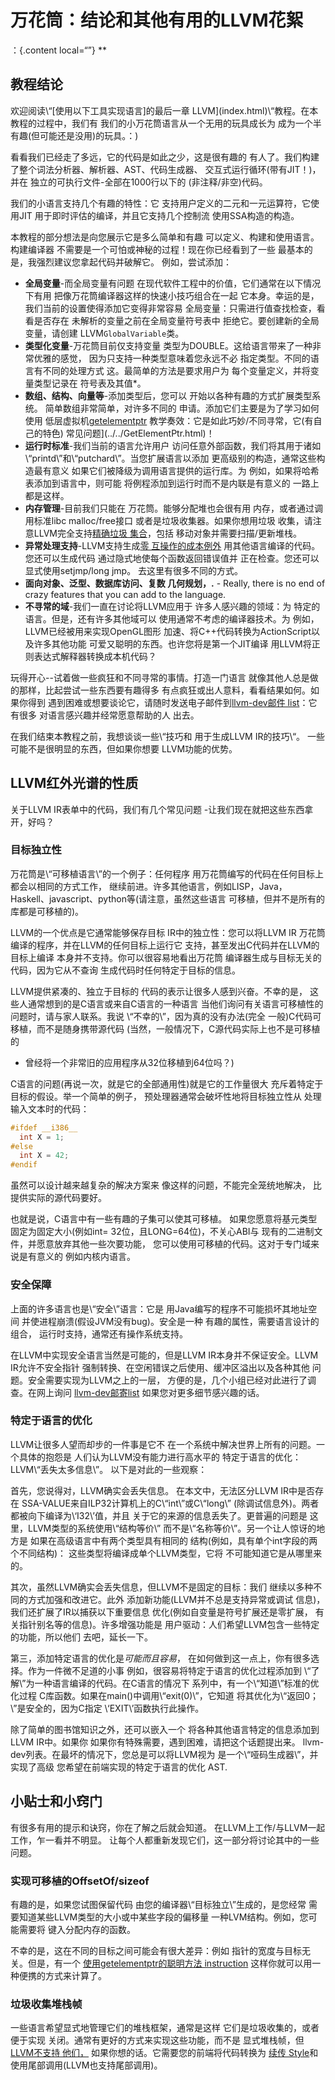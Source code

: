 # 万花筒：结论和其他有用的LLVM花絮

：{.content local=“”}
**

## 教程结论

欢迎阅读\“[使用以下工具实现语言]的最后一章
LLVM](index.html)\“教程。在本教程的过程中，我们有
我们的小万花筒语言从一个无用的玩具成长为
成为一个半有趣(但可能还是没用)的玩具。：)

看看我们已经走了多远，它的代码是如此之少，这是很有趣的
有人了。我们构建了整个词法分析器、解析器、AST、代码生成器、
交互式运行循环(带有JIT！)，并在
独立的可执行文件-全部在1000行以下的
(非注释/非空)代码。

我们的小语言支持几个有趣的特性：它
支持用户定义的二元和一元运算符，它使用JIT
用于即时评估的编译，并且它支持几个控制流
使用SSA构造的构造。

本教程的部分想法是向您展示它是多么简单和有趣
可以定义、构建和使用语言。构建编译器
不需要是一个可怕或神秘的过程！现在你已经看到了一些
最基本的是，我强烈建议您拿起代码并破解它。
例如，尝试添加：

- **全局变量**-而全局变量有问题
在现代软件工程中的价值，它们通常在以下情况下有用
把像万花筒编译器这样的快速小技巧组合在一起
它本身。幸运的是，我们当前的设置使得添加它变得非常容易
全局变量：只需进行值查找检查，看看是否存在
未解析的变量之前在全局变量符号表中
拒绝它。要创建新的全局变量，请创建
LLVM`GlobalVariable`类。
- **类型化变量**-万花筒目前仅支持变量
类型为DOUBLE。这给语言带来了一种非常优雅的感觉，
因为只支持一种类型意味着您永远不必
指定类型。不同的语言有不同的处理方式
这。最简单的方法是要求用户为
每个变量定义，并将变量类型记录在
符号表及其值\*。
- **数组、结构、向量等**-添加类型后，您可以
开始以各种有趣的方式扩展类型系统。
简单数组非常简单，对许多不同的
申请。添加它们主要是为了学习如何使用
低层虚拟机[getelementptr](../../LangRef.html#getelementptr-instruction)
教学奏效：它是如此巧妙/不同寻常，它(有自己的特色)
常见问题](../../GetElementPtr.html)！
- **运行时标准**-我们当前的语言允许用户
访问任意外部函数，我们将其用于诸如
\“printd\”和\“putchard\”。当您扩展语言以添加
更高级别的构造，通常这些构造最有意义
如果它们被降级为调用语言提供的运行库。为
例如，如果将哈希表添加到语言中，则可能
将例程添加到运行时而不是内联是有意义的
一路上都是这样。
- **内存管理**-目前我们只能在
万花筒。能够分配堆也会很有用
内存，或者通过调用标准libc malloc/free接口
或者是垃圾收集器。如果你想用垃圾
收集，请注意LLVM完全支持[精确垃圾
集合](../../GarbageCollection.html)，包括
移动对象并需要扫描/更新堆栈。
- **异常处理支持**-LLVM支持生成[零
互操作的成本例外](../../ExceptionHandling.html)
用其他语言编译的代码。您还可以生成代码
通过隐式地使每个函数返回错误值并
正在检查。您还可以显式使用setjmp/long jmp。
去这里有很多不同的方式。
- **面向对象、泛型、数据库访问、复数
几何规划，\.** - Really, there is no end of crazy
features that you can add to the language.
- **不寻常的域**-我们一直在讨论将LLVM应用于
许多人感兴趣的领域：为
特定的语言。但是，还有许多其他域可以
使用通常不考虑的编译器技术。为
例如，LLVM已经被用来实现OpenGL图形
加速、将C++代码转换为ActionScript以及许多其他功能
可爱又聪明的东西。也许您将是第一个JIT编译
用LLVM将正则表达式解释器转换成本机代码？

玩得开心--试着做一些疯狂和不同寻常的事情。打造一门语言
就像其他人总是做的那样，比起尝试一些东西要有趣得多
有点疯狂或出人意料，看看结果如何。如果你得到
遇到困难或想要谈论它，请随时发送电子邮件到[llvm-dev邮件
list](http://lists.llvm.org/mailman/listinfo/llvm-dev)：它有很多
对语言感兴趣并经常愿意帮助的人
出去。

在我们结束本教程之前，我想谈谈一些\“技巧和
用于生成LLVM IR的技巧\“。
一些可能不是很明显的东西，但如果你想要
LLVM功能的优势。

## LLVM红外光谱的性质

关于LLVM IR表单中的代码，我们有几个常见问题
-让我们现在就把这些东西拿开，好吗？

### 目标独立性

万花筒是\“可移植语言\”的一个例子：任何程序
用万花筒编写的代码在任何目标上都会以相同的方式工作，
继续前进。许多其他语言，例如LISP，Java，
Haskell、javascript、python等(请注意，虽然这些语言
可移植，但并不是所有的库都是可移植的)。

LLVM的一个优点是它通常能够保存目标
IR中的独立性：您可以将LLVM IR
万花筒编译的程序，并在LLVM的任何目标上运行它
支持，甚至发出C代码并在LLVM的目标上编译
本身并不支持。你可以很容易地看出万花筒
编译器生成与目标无关的代码，因为它从不查询
生成代码时任何特定于目标的信息。

LLVM提供紧凑的、独立于目标的
代码的表示让很多人感到兴奋。不幸的是，
这些人通常想到的是C语言或来自C语言的一种语言
当他们询问有关语言可移植性的问题时，请与家人联系。我说
\“不幸的\”，因为真的没有办法(完全
一般)C代码可移植，而不是随身携带源代码
(当然，一般情况下，C源代码实际上也不是可移植的
- 曾经将一个非常旧的应用程序从32位移植到64位吗？)

C语言的问题(再说一次，就是它的全部通用性)就是它的工作量很大
充斥着特定于目标的假设。举一个简单的例子，
预处理器通常会破坏性地将目标独立性从
处理输入文本时的代码：

```c
#ifdef __i386__
  int X = 1;
#else
  int X = 42;
#endif
```

虽然可以设计越来越复杂的解决方案来
像这样的问题，不能完全笼统地解决，
比提供实际的源代码要好。

也就是说，C语言中有一些有趣的子集可以使其可移植。
如果您愿意将基元类型固定为固定大小(例如int=
32位，且LONG=64位)，不关心ABI与
现有的二进制文件，并愿意放弃其他一些次要功能，
您可以使用可移植的代码。这对于专门域来说是有意义的
例如内核内语言。

### 安全保障

上面的许多语言也是\“安全\”语言：它是
用Java编写的程序不可能损坏其地址空间
并使进程崩溃(假设JVM没有bug)。安全是一种
有趣的属性，需要语言设计的组合，
运行时支持，通常还有操作系统支持。

在LLVM中实现安全语言当然是可能的，但是LLVM
IR本身并不保证安全。LLVM IR允许不安全指针
强制转换、在空闲错误之后使用、缓冲区溢出以及各种其他
问题。安全需要实现为LLVM之上的一层，
方便的是，几个小组已经对此进行了调查。在网上询问
[llvm-dev邮寄list](http://lists.llvm.org/mailman/listinfo/llvm-dev)
如果您对更多细节感兴趣的话。

### 特定于语言的优化

LLVM让很多人望而却步的一件事是它不
在一个系统中解决世界上所有的问题。一个具体的抱怨是
人们认为LLVM没有能力进行高水平的
特定于语言的优化：LLVM\“丢失太多信息\”。
以下是对此的一些观察：

首先，您说得对，LLVM确实会丢失信息。
在本文中，无法区分LLVM IR中是否存在
SSA-VALUE来自ILP32计算机上的C\“int\”或C\“long\”
(除调试信息外)。两者都被向下编译为\‘I32\’值，并且
关于它的来源的信息丢失了。更普遍的问题是
这里，LLVM类型的系统使用\“结构等价\”
而不是\“名称等价\”。另一个让人惊讶的地方是
如果在高级语言中有两个类型具有相同的
结构(例如，具有单个int字段的两个不同结构)：
这些类型将编译成单个LLVM类型，它将
不可能知道它是从哪里来的。

其次，虽然LLVM确实会丢失信息，但LLVM不是固定的目标：我们
继续以多种不同的方式加强和改进它。此外
添加新功能(LLVM并不总是支持异常或调试
信息)，我们还扩展了IR以捕获以下重要信息
优化(例如自变量是符号扩展还是零扩展，
有关指针别名等的信息)。许多增强功能是
用户驱动：人们希望LLVM包含一些特定的功能，所以他们
去吧，延长一下。

第三，添加特定语言的优化是*可能而且容易*，
在如何做到这一点上，你有很多选择。作为一件微不足道的小事
例如，很容易将特定于语言的优化过程添加到
\“了解\”为一种语言编译的代码。在C语言的情况下
系列中，有一个\“知道\”标准的优化过程
C库函数。如果在main()中调用\“exit(0)\”，它知道
将其优化为\“返回0；\”是安全的，因为C指定
\‘EXIT\’函数执行此操作。

除了简单的图书馆知识之外，还可以嵌入一个
将各种其他语言特定的信息添加到LLVM IR中。如果你
如果你有特殊需要，遇到困难，请把这个话题提出来。
llvm-dev列表。在最坏的情况下，您总是可以将LLVM视为
是一个\“哑码生成器\”，并实现了高级
您希望在前端实现的特定于语言的优化
AST.

## 小贴士和小窍门

有很多有用的提示和诀窍，你在了解之后就会知道。
在LLVM上工作/与LLVM一起工作，乍一看并不明显。
让每个人都重新发现它们，这一部分将讨论其中的一些
问题。

### 实现可移植的OffsetOf/sizeof

有趣的是，如果您试图保留代码
由您的编译器\“目标独立\”生成的，是您经常
需要知道某些LLVM类型的大小或中某些字段的偏移量
一种LVM结构。例如，您可能需要将
键入分配内存的函数。

不幸的是，这在不同的目标之间可能会有很大差异：例如
指针的宽度与目标无关。但是，有一个
[使用getelementptr的聪明方法
instruction](http://nondot.org/sabre/LLVMNotes/SizeOf-OffsetOf-VariableSizedStructs.txt)
这样你就可以用一种便携的方式来计算了。

### 垃圾收集堆栈帧

一些语言希望显式地管理它们的堆栈框架，通常是这样
它们是垃圾收集的，或者便于实现
关闭。通常有更好的方式来实现这些功能，而不是
显式堆栈帧，但[LLVM不支持
他们，](http://nondot.org/sabre/LLVMNotes/ExplicitlyManagedStackFrames.txt)
如果你想的话。它需要您的前端将代码转换为
[续传
Style](http://en.wikipedia.org/wiki/Continuation-passing_style)和
使用尾部调用(LLVM也支持尾部调用)。
